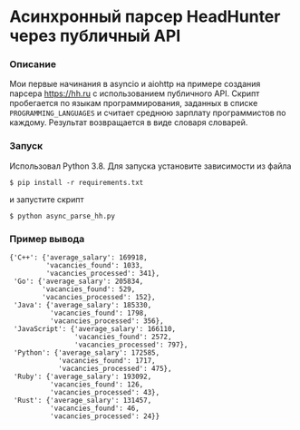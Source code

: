 # Асинхронный парсер HeadHunter через публичный API

### Описание
Мои первые начинания в asyncio и aiohttp на примере создания парсера https://hh.ru с использованием публичного API.
Скрипт пробегается по языкам программирования, заданных в списке `PROGRAMMING_LANGUAGES` и считает среднюю 
зарплату программистов по каждому. Результат возвращается в виде словаря словарей.

### Запуск
Использовал Python 3.8. Для запуска установите зависимости из файла
```console
$ pip install -r requirements.txt
```
и запустите скрипт
```console
$ python async_parse_hh.py
```
### Пример вывода
```console
{'C++': {'average_salary': 169918,
         'vacancies_found': 1033,
         'vacancies_processed': 341},
 'Go': {'average_salary': 205834,
        'vacancies_found': 529,
        'vacancies_processed': 152},
 'Java': {'average_salary': 185330,
          'vacancies_found': 1798,
          'vacancies_processed': 356},
 'JavaScript': {'average_salary': 166110,
                'vacancies_found': 2572,
                'vacancies_processed': 797},
 'Python': {'average_salary': 172585,
            'vacancies_found': 1717,
            'vacancies_processed': 475},
 'Ruby': {'average_salary': 193092,
          'vacancies_found': 126,
          'vacancies_processed': 43},
 'Rust': {'average_salary': 131457,
          'vacancies_found': 46,
          'vacancies_processed': 24}}
```